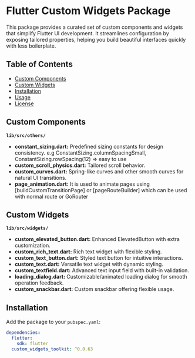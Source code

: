 # Flutter Custom Widgets Package

This package provides a curated set of custom components and widgets that simplify Flutter UI development. It streamlines configuration by exposing tailored properties, helping you build beautiful interfaces quickly with less boilerplate.

## Table of Contents
- [Custom Components](#custom-components)
- [Custom Widgets](#custom-widgets)
- [Installation](#installation)
- [Usage](#usage)
- [License](#license)

## Custom Components

**`lib/src/others/`**
- **constant_sizing.dart:** Predefined sizing constants for design consistency. e.g ConstantSizing.columnSpacingSmall, ConstantSizing.rowSpacing(12) => easy to use
- **custom_scroll_physics.dart:** Tailored scroll behavior.
- **custom_curves.dart:** Spring-like curves and other smooth curves for natural UI transitions.
- **page_animation.dart:** It is used to animate pages using [buildCustomTransitionPage] or [pageRouteBuilder] which can be used with normal route or GoRouter

## Custom Widgets

**`lib/src/widgets/`**
- **custom_elevated_button.dart:** Enhanced ElevatedButton with extra customization.
- **custom_rich_text.dart:** Rich text widget with flexible styling.
- **custom_text_button.dart:** Styled text button for intuitive interactions.
- **custom_text.dart:** Versatile text widget with dynamic styling.
- **custom_textfield.dart:** Advanced text input field with built-in validation.
- **loading_dialog.dart:** Customizable/animated loading dialog for smooth operation feedback.
- **custom_snackbar.dart:** Custom snackbar offering flexible usage.

## Installation

Add the package to your `pubspec.yaml`:

```yaml
dependencies:
  flutter:
    sdk: flutter
  custom_widgets_toolkit: ^0.0.63
```
